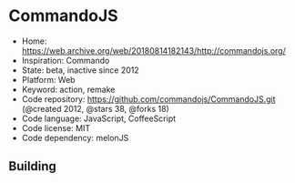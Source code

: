 # CommandoJS

- Home: https://web.archive.org/web/20180814182143/http://commandojs.org/
- Inspiration: Commando
- State: beta, inactive since 2012
- Platform: Web
- Keyword: action, remake
- Code repository: https://github.com/commandojs/CommandoJS.git (@created 2012, @stars 38, @forks 18)
- Code language: JavaScript, CoffeeScript
- Code license: MIT
- Code dependency: melonJS

## Building
